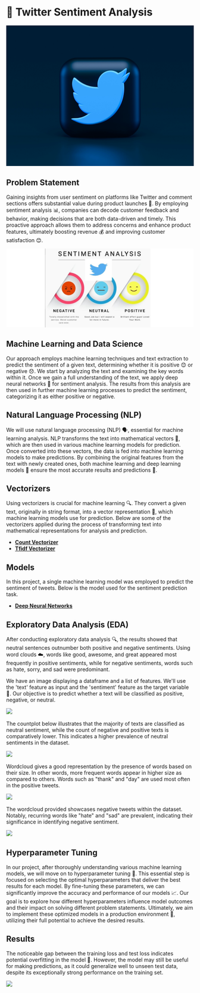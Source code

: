 # 👹 Twitter Sentiment Analysis 

![images](image.jpg) 

## Problem Statement

Gaining insights from user sentiment on platforms like Twitter and comment sections offers substantial value during product launches 🚀. By employing sentiment analysis 📊, companies can decode customer feedback and behavior, making decisions that are both data-driven and timely. This proactive approach allows them to address concerns and enhance product features, ultimately boosting revenue 💰 and improving customer satisfaction 😊.

![images](Overview.jpg)

## Machine Learning and Data Science

Our approach employs machine learning techniques and text extraction to predict the sentiment of a given text, determining whether it is positive 😊 or negative 😞. We start by analyzing the text and examining the key words within it. Once we gain a full understanding of the text, we apply deep neural networks 🧠 for sentiment analysis. The results from this analysis are then used in further machine learning processes to predict the sentiment, categorizing it as either positive or negative.

## Natural Language Processing (NLP)
We will use natural language processing (NLP) 🗣️, essential for machine learning analysis. NLP transforms the text into mathematical vectors 🔢, which are then used in various machine learning models for prediction. Once converted into these vectors, the data is fed into machine learning models to make predictions. By combining the original features from the text with newly created ones, both machine learning and deep learning models 🧠 ensure the most accurate results and predictions 🎯.


## Vectorizers 

Using vectorizers is crucial for machine learning 🔍. They convert a given text, originally in string format, into a vector representation 🔢, which machine learning models use for prediction. Below are some of the vectorizers applied during the process of transforming text into mathematical representations for analysis and prediction.

* [__Count Vectorizer__](https://scikit-learn.org/stable/modules/generated/sklearn.feature_extraction.text.CountVectorizer.html)
* [__Tfidf Vectorizer__](https://scikit-learn.org/stable/modules/generated/sklearn.feature_extraction.text.TfidfVectorizer.html)

## Models

In this project, a single machine learning model was employed to predict the sentiment of tweets. Below is the model used for the sentiment prediction task.

* [__Deep Neural Networks__](https://www.tensorflow.org/api_docs/python/tf/keras/Model)

## Exploratory Data Analysis (EDA)

After conducting exploratory data analysis 🔍, the results showed that neutral sentences outnumber both positive and negative sentiments. Using word clouds ☁️, words like good, awesome, and great appeared most frequently in positive sentiments, while for negative sentiments, words such as hate, sorry, and sad were predominant.

We have an image displaying a dataframe and a list of features. We'll use the 'text' feature as input and the 'sentiment' feature as the target variable 🎯. Our objective is to predict whether a text will be classified as positive, negative, or neutral.

<img src = "https://github.com/suhasmaddali/Twitter-Sentiment-Analysis/blob/main/images/Input.jpg"/>

The countplot below illustrates that the majority of texts are classified as neutral sentiment, while the count of negative and positive texts is comparatively lower. This indicates a higher prevalence of neutral sentiments in the dataset.

<img src = "https://github.com/suhasmaddali/Twitter-Sentiment-Analysis/blob/main/images/chart.jpg"/>

Wordcloud gives a good representation by the presence of words based on their size. In other words, more frequent words appear in higher size as compared to others. Words such as "thank" and "day" are used most often in the positive tweets. 

<img src = "https://github.com/suhasmaddali/Twitter-Sentiment-Analysis/blob/main/images/Positive.jpg"/>

The wordcloud provided showcases negative tweets within the dataset. Notably, recurring words like "hate" and "sad" are prevalent, indicating their significance in identifying negative sentiment.

<img src = "https://github.com/suhasmaddali/Twitter-Sentiment-Analysis/blob/main/images/Negative.jpg"/>

## Hyperparameter Tuning 

In our project, after thoroughly understanding various machine learning models, we will move on to hyperparameter tuning 🔧. This essential step is focused on selecting the optimal hyperparameters that deliver the best results for each model. By fine-tuning these parameters, we can significantly improve the accuracy and performance of our models 📈. Our goal is to explore how different hyperparameters influence model outcomes and their impact on solving different problem statements. Ultimately, we aim to implement these optimized models in a production environment 🚀, utilizing their full potential to achieve the desired results.

## Results 

The noticeable gap between the training loss and test loss indicates potential overfitting in the model 🎯. However, the model may still be useful for making predictions, as it could generalize well to unseen test data, despite its exceptionally strong performance on the training set.

<img src = "https://github.com/suhasmaddali/Twitter-Sentiment-Analysis/blob/main/images/Performance.jpg"/>